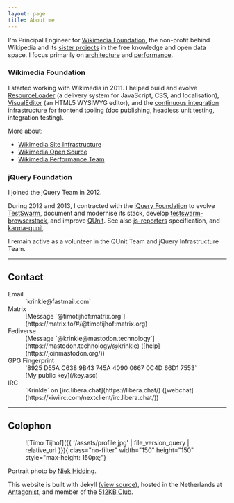 ```yaml
---
layout: page
title: About me
---
```


I'm Principal Engineer for [Wikimedia Foundation](https://www.wikimedia.org/), the non-profit behind Wikipedia and its [sister projects](https://meta.wikimedia.org/wiki/Our_projects) in the free knowledge and open data space. I focus primarily on [architecture](https://www.mediawiki.org/wiki/Architecture_committee) and [performance](https://performance.wikimedia.org/).

### Wikimedia Foundation

I started working with Wikimedia in 2011. I helped build and evolve [ResourceLoader](https://www.mediawiki.org/wiki/ResourceLoader/Architecture) (a delivery system for JavaScript, CSS, and localisation), [VisualEditor](https://github.com/wikimedia/VisualEditor/) (an HTML5 WYSIWYG editor), and the [continuous integration](https://www.mediawiki.org/wiki/Continuous_integration) infrastructure for frontend tooling (doc publishing, headless unit testing, integration testing).

More about:
* [Wikimedia Site Infrastructure](https://wikitech.wikimedia.org/wiki/MediaWiki_at_WMF)
* [Wikimedia Open Source](https://doc.wikimedia.org/)
* [Wikimedia Performance Team](https://www.mediawiki.org/wiki/Wikimedia_Performance_Team)

### jQuery Foundation

I joined the jQuery Team in 2012.

During 2012 and 2013, I contracted with the [jQuery Foundation](https://jquery.org/team/) to evolve [TestSwarm](https://github.com/jquery/testswarm), document and modernise its stack, develop [testswarm-browserstack](https://github.com/clarkbox/testswarm-browserstack), and improve [QUnit](https://qunitjs.com/about/). See also [js-reporters](https://github.com/js-reporters/js-reporters) specification, and [karma-qunit](https://github.com/karma-runner/karma-qunit).

I remain active as a volunteer in the QUnit Team and jQuery Infrastructure Team.

-------

## Contact

<dl>
<dt>Email</dt>
<dd markdown="span">`krinkle@fastmail.com`</dd>
<dt>Matrix</dt>
<dd markdown="span">[Message `@timotijhof:matrix.org`](https://matrix.to/#/@timotijhof:matrix.org)</dd>
<dt>Fediverse</dt>
<dd markdown="span">[Message `@krinkle@mastodon.technology`](https://mastodon.technology/@krinkle) ([help](https://joinmastodon.org/))</dd>
<dt>GPG Fingerprint</dt>
<dd markdown="span">`8925 D55A C638 9B43 745A  4090 0667 0C4D 66D1 7553`<br>[My public key](/key.asc)</dd>
<dt>IRC</dt>
<dd markdown="span">`Krinkle` on [irc.libera.chat](https://libera.chat/) ([webchat](https://kiwiirc.com/nextclient/irc.libera.chat/))</dd>
</dl>

-------

## Colophon

<figure markdown="block">
![Timo Tijhof]({{ '/assets/profile.jpg' | file_version_query | relative_url }}){:class="no-filter" width="150" height="150" style="max-height: 150px;"}
</figure>

Portrait photo by [Niek Hidding](http://www.nhphotosholland.nl/).

This website is built with Jekyll ([view source](https://github.com/Krinkle/timotijhof.net)), hosted in the Netherlands at [Antagonist](https://antagonist.nl/), and member of the [512KB Club](https://512kb.club/).

